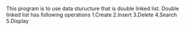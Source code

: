This program is to use data sturucture that is double linked list.
Double linked list has following operations
1.Create
2.Insert
3.Delete
4.Search
5.Display
